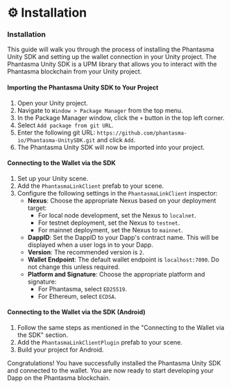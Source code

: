 # ⚙️ Installation

### Installation

This guide will walk you through the process of installing the Phantasma Unity SDK and setting up the wallet connection in your Unity project. The Phantasma Unity SDK is a UPM library that allows you to interact with the Phantasma blockchain from your Unity project.

#### Importing the Phantasma Unity SDK to Your Project

1. Open your Unity project.
2. Navigate to `Window > Package Manager` from the top menu.
3. In the Package Manager window, click the `+` button in the top left corner.
4. Select `Add package from git URL`.
5. Enter the following git URL: `https://github.com/phantasma-io/Phantasma-UnitySDK.git` and click `Add`.
6. The Phantasma Unity SDK will now be imported into your project.

#### Connecting to the Wallet via the SDK

1. Set up your Unity scene.
2. Add the `PhantasmaLinkClient` prefab to your scene.
3. Configure the following settings in the `PhantasmaLinkClient` inspector:
   * **Nexus**: Choose the appropriate Nexus based on your deployment target:
     * For local node development, set the Nexus to `localnet`.
     * For testnet deployment, set the Nexus to `testnet`.
     * For mainnet deployment, set the Nexus to `mainnet`.
   * **DappID**: Set the DappID to your Dapp's contract name. This will be displayed when a user logs in to your Dapp.
   * **Version**: The recommended version is `2`.
   * **Wallet Endpoint**: The default wallet endpoint is `localhost:7090`. Do not change this unless required.
   * **Platform and Signature**: Choose the appropriate platform and signature:
     * For Phantasma, select `ED25519`.
     * For Ethereum, select `ECDSA`.

#### Connecting to the Wallet via the SDK (Android)

1. Follow the same steps as mentioned in the "Connecting to the Wallet via the SDK" section.
2. Add the `PhantasmaLinkClientPlugin` prefab to your scene.
3. Build your project for Android.

Congratulations! You have successfully installed the Phantasma Unity SDK and connected to the wallet. You are now ready to start developing your Dapp on the Phantasma blockchain.
